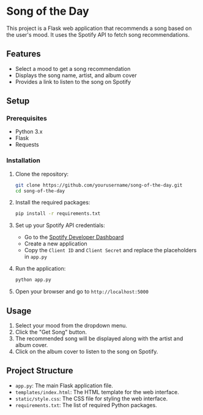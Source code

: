 # Song of the Day

This project is a Flask web application that recommends a song based on the user's mood. It uses the Spotify API to fetch song recommendations.

## Features

- Select a mood to get a song recommendation
- Displays the song name, artist, and album cover
- Provides a link to listen to the song on Spotify

## Setup

### Prerequisites

- Python 3.x
- Flask
- Requests

### Installation

1. Clone the repository:

    ```sh
    git clone https://github.com/yourusername/song-of-the-day.git
    cd song-of-the-day
    ```

2. Install the required packages:

    ```sh
    pip install -r requirements.txt
    ```

3. Set up your Spotify API credentials:

    - Go to the [Spotify Developer Dashboard](https://developer.spotify.com/dashboard/)
    - Create a new application
    - Copy the `Client ID` and `Client Secret` and replace the placeholders in `app.py`

4. Run the application:

    ```sh
    python app.py
    ```

5. Open your browser and go to `http://localhost:5000`

## Usage

1. Select your mood from the dropdown menu.
2. Click the "Get Song" button.
3. The recommended song will be displayed along with the artist and album cover.
4. Click on the album cover to listen to the song on Spotify.

## Project Structure

- `app.py`: The main Flask application file.
- `templates/index.html`: The HTML template for the web interface.
- `static/style.css`: The CSS file for styling the web interface.
- `requirements.txt`: The list of required Python packages.